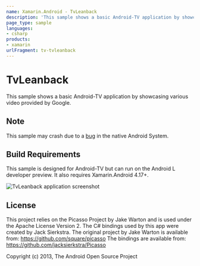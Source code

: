 ```yaml
---
name: Xamarin.Android - TvLeanback
description: 'This sample shows a basic Android-TV application by showcasing various video provided by Google'
page_type: sample
languages:
- csharp
products:
- xamarin
urlFragment: tv-tvleanback
---
```

# TvLeanback

This sample shows a basic Android-TV application by showcasing various video provided by Google. 

## Note

This sample may crash due to a [bug](https://code.google.com/p/android/issues/detail?id=73920) in the native Android System.

## Build Requirements

This sample is designed for Android-TV but can run on the Android L developer preview. It also requires Xamarin.Android 4.17+.

![TvLeanback application screenshot](Screenshots/home.png "TvLeanback application screenshot")

## License

This project relies on the Picasso Project by Jake Warton and is used under the Apache License Version 2. The C# bindings used by this app were created by Jack Sierkstra.
The original project by Jake Warton is available from: https://github.com/square/picasso
The bindings are available from: https://github.com/jacksierkstra/Picasso

Copyright (c) 2013, The Android Open Source Project  
